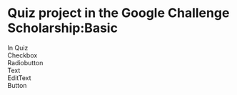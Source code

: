 # Quiz project in the Google Challenge Scholarship:Basic<br>
In Quiz <br>
Checkbox <br>
Radiobutton <br>
Text <br>
EditText <br>
Button <br>
